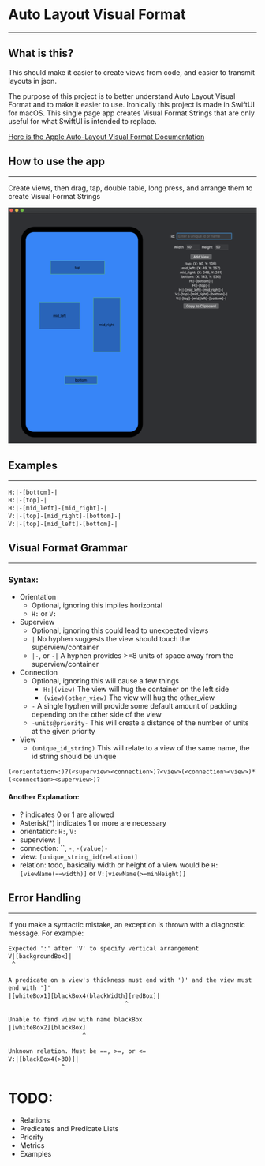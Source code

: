 # Auto Layout Visual Format
---
## What is this?

This should make it easier to create views from code, and easier to transmit layouts in json.

The purpose of this project is to better understand Auto Layout Visual Format and to make it easier to use. Ironically this project is made in SwiftUI for macOS. This single page app creates Visual Format Strings that are only useful for what SwiftUI is intended to replace.

[Here is the Apple Auto-Layout Visual Format Documentation](https://developer.apple.com/library/archive/documentation/UserExperience/Conceptual/AutolayoutPG/VisualFormatLanguage.html)

## How to use the app
---
Create views, then drag, tap, double table, long press, and arrange them to create Visual Format Strings

![screen of app](screenshot.png)

## Examples
---
```
H:|-[bottom]-|
H:|-[top]-|
H:|-[mid_left]-[mid_right]-|
V:|-[top]-[mid_right]-[bottom]-|
V:|-[top]-[mid_left]-[bottom]-|
```

## Visual Format Grammar
---
### Syntax:

* Orientation
    * Optional, ignoring this implies horizontal
    * `H:` or `V:`
* Superview
    * Optional, ignoring this could lead to unexpected views
    * `|` No hyphen suggests the view should touch the superview/container
    * `|-`, or `-|` A hyphen provides >=8 units of space away from the superview/container
* Connection
    * Optional, ignoring this will cause a few things
        * `H:|(view)` The view will hug the container on the left side
        * `(view)(other_view)` The view will hug the other_view
    * `-` A single hyphen will provide some default amount of padding depending on the other side of the view
    * `-units@priority-` This will create a distance of the number of units at the given priority
* View
    * `(unique_id_string)` This will relate to a view of the same name, the id string should be unique
    
```
(<orientation>:)?(<superview><connection>)?<view>(<connection><view>)*(<connection><superview>)?
```
#### Another Explanation:
* ? indicates 0 or 1 are allowed
* Asterisk(*) indicates 1 or more are necessary
* orientation: `H:`, `V:`
* superview: `|`
* connection: ``, `-`, `-(value)-`
* view: `[unique_string_id(relation)]`
* relation: todo, basically width or height of a view would be `H:[viewName(==width)]` or `V:[viewName(>=minHeight)]`

## Error Handling
---
If you make a syntactic mistake, an exception is thrown with a diagnostic message. For example:
```
Expected ':' after 'V' to specify vertical arrangement
V|[backgroundBox]|
 ^
 
A predicate on a view's thickness must end with ')' and the view must end with ']'
|[whiteBox1][blackBox4(blackWidth][redBox]|
                                 ^
 
Unable to find view with name blackBox
|[whiteBox2][blackBox]
                     ^
 
Unknown relation. Must be ==, >=, or <=
V:|[blackBox4(>30)]|
               ^
```


# TODO:
* Relations
* Predicates and Predicate Lists
* Priority
* Metrics
* Examples
